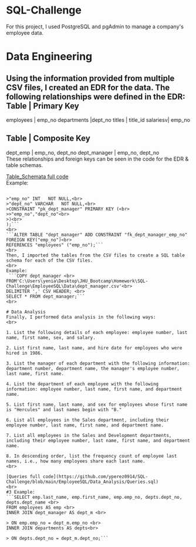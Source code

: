 # SQL-Challenge
For this project, I used PostgreSQL and pgAdmin to manage a company's employee data.
<br>

# Data Engineering
Using the information provided from multiple CSV files, I created an EDR for the data. The following relationships were defined in the EDR:
Table | Primary Key
-------------------------
employees | emp_no
departments |dept_no
titles | title_id
salariesv| emp_no
<br>

Table | Composite Key
---------------------------
dept_emp | emp_no, dept_no
dept_manager | emp_no, dept_no
<br>
These relationships and foreign keys can be seen in the code for the EDR & table schemas.
<br>

[Table_Schemata full code](https://github.com/yperez0914/SQL-Challenge/blob/main/EmployeeSQL/Data_Engineering/Table_Schemata.sql)
<br>
Example:
```CREATE TABLE "dept_manager" (

>"emp_no" INT   NOT NULL,<br>
>"dept_no" VARCHAR   NOT NULL,<br>
>CONSTRAINT "pk_dept_manager" PRIMARY KEY (<br>
>>"emp_no","dept_no"<br>
>)<br>
);```
<br>
```ALTER TABLE "dept_manager" ADD CONSTRAINT "fk_dept_manager_emp_no" FOREIGN KEY("emp_no")<br>
REFERENCES "employees" ("emp_no");```
<br>
Then, I imported the tables from the CSV files to create a SQL table schema for each of the CSV files.
<br>
Example:
 ```COPY dept_manager <br>
FROM'C:\Users\yenia\Desktop\JHU_Bootcamp\Homework\SQL-Challenge\EmployeeSQL\Data\dept_manager.csv'<br>
DELIMITER ',' CSV HEADER; <br>
SELECT * FROM dept_manager;``` 
<br>

# Data Analysis
Finally, I performed data analysis in the following ways:
<br>

1. List the following details of each employee: employee number, last name, first name, sex, and salary.

2. List first name, last name, and hire date for employees who were hired in 1986.

3. List the manager of each department with the following information: department number, department name, the manager's employee number, last name, first name.

4. List the department of each employee with the following information: employee number, last name, first name, and department name.

5. List first name, last name, and sex for employees whose first name is "Hercules" and last names begin with "B."

6. List all employees in the Sales department, including their employee number, last name, first name, and department name.

7. List all employees in the Sales and Development departments, including their employee number, last name, first name, and department name.

8. In descending order, list the frequency count of employee last names, i.e., how many employees share each last name.
<br>

[Queries full code](https://github.com/yperez0914/SQL-Challenge/blob/main/EmployeeSQL/Data_Analysis/Queries.sql)
<br>
#3 Example:
```SELECT emp.last_name, emp.first_name, emp.emp_no, depts.dept_no, depts.dept_name <br>
FROM employees AS emp <br>
INNER JOIN dept_manager AS dept_m <br>

> ON emp.emp_no = dept_m.emp_no <br>
INNER JOIN departments AS depts<br>

> ON depts.dept_no = dept_m.dept_no;```